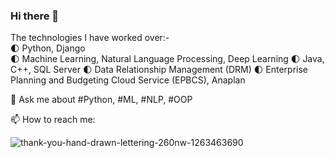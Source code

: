 ### Hi there 👋

The technologies I have worked over:-
<br>:first_quarter_moon: Python, Django<br/>
:first_quarter_moon: Machine Learning, Natural Language Processing, Deep Learning
:first_quarter_moon: Java, C++, SQL Server
:first_quarter_moon: Data Relationship Management (DRM)
:first_quarter_moon: Enterprise Planning and Budgeting Cloud Service (EPBCS), Anaplan

💬 Ask me about #Python, #ML, #NLP, #OOP

📫 How to reach me:



![thank-you-hand-drawn-lettering-260nw-1263463690](https://user-images.githubusercontent.com/31597693/133271008-836212a6-ea57-4fa1-a640-6bf371294083.jpg)



<!--
**yash-saini/yash-saini** is a ✨ _special_ ✨ repository because its `README.md` (this file) appears on your GitHub profile.

Here are some ideas to get you started:

- 🔭 I’m currently working on ...
- 🌱 I’m currently learning ...
- 👯 I’m looking to collaborate on ...
- 🤔 I’m looking for help with ...
- 💬 Ask me about ...
- 📫 How to reach me: ...
- 😄 Pronouns: ...
- ⚡ Fun fact: ...
-->
